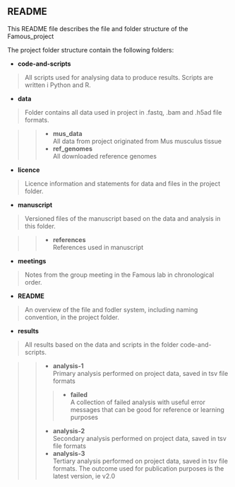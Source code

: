 ## README

This README file describes the file and folder structure of the Famous_project

The project folder structure contain the following folders:

* **code-and-scripts**
> All scripts used for analysing data to produce results. Scripts are written i Python and R.

* **data**
> Folder contains all data used in project in .fastq, .bam and .h5ad file formats.

>> * **mus_data** </br>
All data from project originated from Mus musculus tissue
>> * **ref_genomes** </br>
All downloaded reference genomes 

* **licence**
> Licence information and statements for data and files in the project folder.

* **manuscript**
> Versioned files of the manuscript based on the data and analysis in this folder.

>> * **references** </br>
References used in manuscript

* **meetings**
> Notes from the group meeting in the Famous lab in chronological order.

* **README**
> An overview of the file and fodler system, including naming convention, in the project folder.

* **results**
> All results based on the data and scripts in the folder code-and-scripts.

>> * **analysis-1**</br>
Primary analysis performed on project data, saved in tsv file formats
>>> * **failed**</br>
A collection of failed analysis with useful error messages that can be good for reference or learning purposes
>> * **analysis-2**</br>
Secondary analysis performed on project data, saved in tsv file formats 
>> * **analysis-3**</br>
Tertiary analysis performed on project data, saved in tsv file formats. The outcome used for publication purposes is the latest version, ie v2.0 
